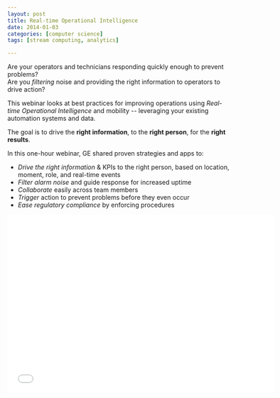 ```yaml
---
layout: post
title: Real-time Operational Intelligence
date: 2014-01-03
categories: [computer science]
tags: [stream computing, analytics]

---
```


Are your operators and technicians responding quickly enough to prevent problems?   
Are you *filtering* noise and providing the right information to operators to drive action? 

This webinar looks at best practices for improving operations using *Real-time Operational Intelligence* and mobility -- leveraging your existing automation systems and data.   

The goal is to drive the **right information**, to the **right person**, for the **right results**. 

In this one-hour webinar, GE shared proven strategies and apps to:

* *Drive the right information* & KPIs to the right person, based on location, moment, role, and real-time events 
* *Filter alarm noise* and guide response for increased uptime 
* *Collaborate* easily across team members 
* *Trigger* action to prevent problems before they even occur 
* *Ease regulatory compliance* by enforcing procedures


<iframe width="600" height="400" src="//www.youtube.com/embed/FkaiUQxwEUI" frameborder="0" allowfullscreen></iframe>